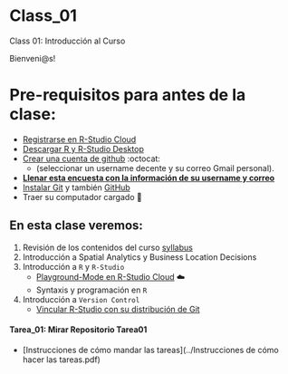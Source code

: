 # Class_01
Class 01: Introducción al Curso

Bienveni@s!

# Pre-requisitos para antes de la clase:
- [Registrarse en R-Studio Cloud](http://rstudio.cloud/)
- [Descargar R y R-Studio Desktop](https://happygitwithr.com/install-r-rstudio.html#install-r-rstudio)
- [Crear una cuenta de github](https://happygitwithr.com/github-acct.html#github-acct) :octocat:
    * (seleccionar un username decente y su correo Gmail personal). 
- [**Llenar esta encuesta con la información de su username y correo**](https://forms.gle/mSGYHZ74iQYoaStV6)
- [Instalar Git](https://happygitwithr.com/install-git.html#install-git) y también [GitHub](https://www.github.com) 
- Traer su computador cargado :electric_plug:
  
## En esta clase veremos:
1. Revisión de los contenidos del curso [syllabus](Syllabus_SpatialAnalytics_UAI_LopezE.pdf)
2. Introducción a Spatial Analytics y Business Location Decisions
3. Introducción a `R` y `R-Studio`
    - [Playground-Mode en R-Studio Cloud](https://rstudio.cloud/project/815411) :cloud:
    - Syntaxis y programación en `R`
4. Introducción a `Version Control` 
    * [Vincular R-Studio con su distribución de Git](https://happygitwithr.com/rstudio-git-github.html )
  

 
#### Tarea_01: Mirar Repositorio Tarea01

- [Instrucciones de cómo mandar las tareas](../Instrucciones de cómo hacer las tareas.pdf)

 
 
